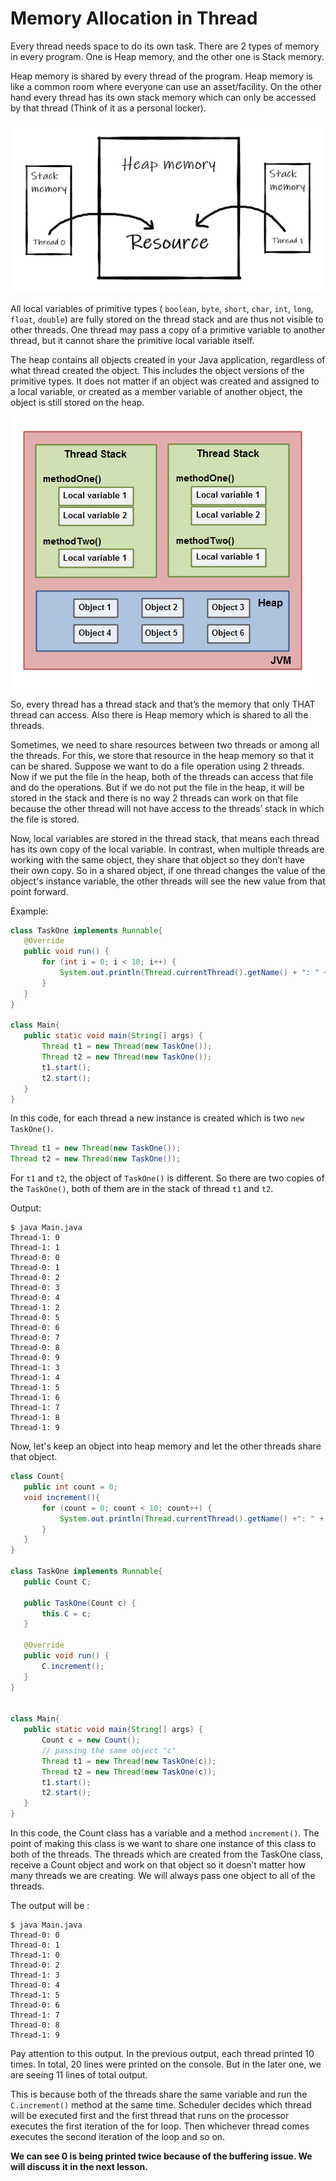 # Memory Allocation in Thread

Every thread needs space to do its own task. There are 2 types of memory in every program. One is Heap memory, and the other one is Stack memory.

Heap memory is shared by every thread of the program. Heap memory is like a common room where everyone can use an asset/facility. On the other hand every thread has its own stack memory which can only be accessed by that thread (Think of it as a personal locker).

![](../img/L6Fig1.png)

All local variables of primitive types ( `boolean`, `byte`, `short`, `char`, `int`, `long`, `float`, `double`) are fully stored on the thread stack and are thus not visible to other threads. One thread may pass a copy of a primitive variable to another thread, but it cannot share the primitive local variable itself.

The heap contains all objects created in your Java application, regardless of what thread created the object. This includes the object versions of the primitive types. It does not matter if an object was created and assigned to a local variable, or created as a member variable of another object, the object is still stored on the heap.

![](../img/L6Fig2.png)

So, every thread has a thread stack and that’s the memory that only THAT thread can access. Also there is Heap memory which is shared to all the threads.

Sometimes, we need to share resources between two threads or among all the threads. For this, we store that resource in the heap memory so that it can be shared. Suppose we want to do a file operation using 2 threads. Now if we put the file in the heap, both of the threads can access that file and do the operations. But if we do not put the file in the heap, it will be stored in the stack and there is no way 2 threads can work on that file because the other thread will not have access to the threads’ stack in which the file is stored.

Now, local variables are stored in the thread stack, that means each thread has its own copy of the local variable. In contrast, when multiple threads are working with the same object, they share that object so they don’t have their own copy. So in a shared object, if one thread changes the value of the object's instance variable, the other threads will see the new value from that point forward.

Example:

``` java
class TaskOne implements Runnable{
   @Override
   public void run() {
       for (int i = 0; i < 10; i++) {
           System.out.println(Thread.currentThread().getName() + ": " + i);
       }
   }
}

class Main{
   public static void main(String[] args) {
       Thread t1 = new Thread(new TaskOne());
       Thread t2 = new Thread(new TaskOne());
       t1.start();
       t2.start();
   }
}
```

In this code, for each thread a new instance is created which is two `new TaskOne()`.

```java
Thread t1 = new Thread(new TaskOne());
Thread t2 = new Thread(new TaskOne());
```

For `t1` and `t2`, the object of `TaskOne()` is different. So there are two copies of the `TaskOne()`, both of them are in the stack of thread `t1` and `t2`.

Output:

``` shell
$ java Main.java
Thread-1: 0
Thread-1: 1
Thread-0: 0
Thread-0: 1
Thread-0: 2
Thread-0: 3
Thread-0: 4
Thread-1: 2
Thread-0: 5
Thread-0: 6
Thread-0: 7
Thread-0: 8
Thread-0: 9
Thread-1: 3
Thread-1: 4
Thread-1: 5
Thread-1: 6
Thread-1: 7
Thread-1: 8
Thread-1: 9
```

Now, let's keep an object into heap memory and let the other threads share that object.

``` java
class Count{
   public int count = 0;
   void increment(){
       for (count = 0; count < 10; count++) {
           System.out.println(Thread.currentThread().getName() +": " + count);
       }
   }
}

class TaskOne implements Runnable{
   public Count C;

   public TaskOne(Count c) {
       this.C = c;
   }

   @Override
   public void run() {
       C.increment();
   }
}


class Main{
   public static void main(String[] args) {
       Count c = new Count();
       // passing the same object "c"
       Thread t1 = new Thread(new TaskOne(c));
       Thread t2 = new Thread(new TaskOne(c));
       t1.start();
       t2.start();
   }
}
```

In this code, the Count class has a variable and a method `increment()`. The point of making this class is we want to share one instance of this class to both of the threads. The threads which are created from the TaskOne class, receive a Count object and work on that object so it doesn’t matter how many threads we are creating. We will always pass one object to all of the threads.

The output will be :

```shell
$ java Main.java
Thread-0: 0
Thread-0: 1
Thread-1: 0
Thread-0: 2
Thread-1: 3
Thread-0: 4
Thread-1: 5
Thread-0: 6
Thread-1: 7
Thread-0: 8
Thread-1: 9
```

Pay attention to this output. In the previous output, each thread printed 10 times. In total, 20 lines were printed on the console. But in the later one, we are seeing 11 lines of total output. 

This is because both of the threads share the same variable and run the `C.increment()`  method at the same time. Scheduler decides which thread will be executed first and the first thread that runs on the processor executes the first iteration of the for loop. Then whichever thread comes executes the second iteration of the loop and so on.

**We can see 0 is being printed twice because of the buffering issue. We will discuss it in the next lesson.**

